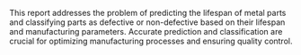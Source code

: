 This report addresses the problem of predicting the lifespan of metal parts and classifying parts as defective or 
non-defective based on their lifespan and manufacturing parameters. Accurate prediction and classification are 
crucial for optimizing manufacturing processes and ensuring quality control. 
